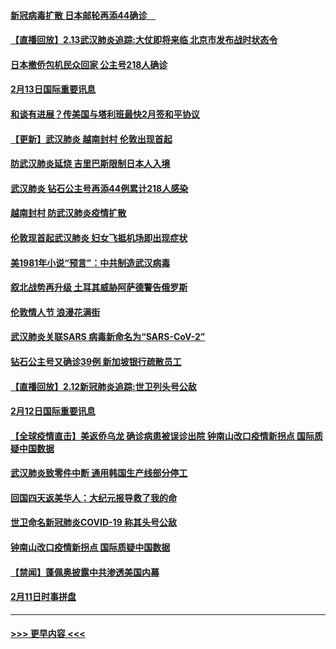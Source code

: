 #### [新冠病毒扩散 日本邮轮再添44确诊　](../pages/prog202/a102776518.md?t=02140433) 
#### [【直播回放】2.13武汉肺炎追踪:大仗即将来临 北京市发布战时状态令](../pages/prog202/a102776399.md?t=02140433) 
#### [日本撤侨包机民众回家 公主号218人确诊](../pages/prog202/a102776346.md?t=02140433) 
#### [2月13日国际重要讯息](../pages/prog202/a102776339.md?t=02140433) 
#### [和谈有进展？传美国与塔利班最快2月签和平协议](../pages/prog202/a102776291.md?t=02140433) 
#### [【更新】武汉肺炎 越南封村 伦敦出现首起](../pages/prog202/a102770740.md?t=02140433) 
#### [防武汉肺炎延烧 吉里巴斯限制日本人入境](../pages/prog202/a102776276.md?t=02140433) 
#### [武汉肺炎 钻石公主号再添44例累计218人感染](../pages/prog202/a102776089.md?t=02140433) 
#### [越南封村 防武汉肺炎疫情扩散](../pages/prog202/a102776214.md?t=02140433) 
#### [伦敦现首起武汉肺炎 妇女飞抵机场即出现症状](../pages/prog202/a102776031.md?t=02140433) 
#### [美1981年小说“预言”：中共制造武汉病毒](../pages/prog202/a102775980.md?t=02140433) 
#### [叙北战势再升级 土耳其威胁阿萨德警告俄罗斯](../pages/prog202/a102775904.md?t=02140433) 
#### [伦敦情人节 浪漫花满街](../pages/prog202/a102775786.md?t=02140433) 
#### [武汉肺炎关联SARS 病毒新命名为“SARS-CoV-2”](../pages/prog202/a102775719.md?t=02140433) 
#### [钻石公主号又确诊39例 新加坡银行疏散员工](../pages/prog202/a102775691.md?t=02140433) 
#### [【直播回放】2.12新冠肺炎追踪:世卫列头号公敌](../pages/prog202/a102775541.md?t=02140433) 
#### [2月12日国际重要讯息](../pages/prog202/a102775437.md?t=02140433) 
#### [【全球疫情直击】美返侨乌龙 确诊病患被误诊出院 钟南山改口疫情新拐点 国际质疑中国数据](../pages/prog202/a102775378.md?t=02140433) 
#### [武汉肺炎致零件中断 通用韩国生产线部分停工](../pages/prog202/a102775365.md?t=02140433) 
#### [回国四天返美华人：大纪元报导救了我的命](../pages/prog202/a102775342.md?t=02140433) 
#### [世卫命名新冠肺炎COVID-19 称其头号公敌](../pages/prog202/a102775196.md?t=02140433) 
#### [钟南山改口疫情新拐点 国际质疑中国数据](../pages/prog202/a102775178.md?t=02140433) 
#### [【禁闻】蓬佩奥披露中共渗透美国内幕](../pages/prog202/a102775129.md?t=02140433) 
#### [2月11日时事拼盘](../pages/prog202/a102775140.md?t=02140433) 

----
#### [ >>> 更早内容 <<< ](../indexes/prog202-earlier.md)
